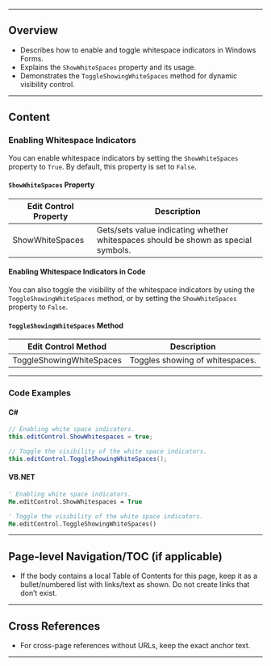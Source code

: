 <!--
source: image
domain: syncfusion-sdk
task: pdf-ocr-to-markdown
language: en (keep original; do not translate)
source_filename: page_079.jpeg
document_name: edit
page_number: 079
page_id: edit#page_079
product: Syncfusion Winforms
version: 11.4.0.26
timestamp: 2025-08-09T04:58:25Z
fidelity: lossless
-->

---

## Overview

- Describes how to enable and toggle whitespace indicators in Windows Forms.
- Explains the `ShowWhiteSpaces` property and its usage.
- Demonstrates the `ToggleShowingWhiteSpaces` method for dynamic visibility control.

---

## Content

### Enabling Whitespace Indicators

You can enable whitespace indicators by setting the `ShowWhiteSpaces` property to `True`. By default, this property is set to `False`.

#### `ShowWhiteSpaces` Property

| Edit Control Property | Description                                                                                      |
|-----------------------|--------------------------------------------------------------------------------------------------|
| ShowWhiteSpaces       | Gets/sets value indicating whether whitespaces should be shown as special symbols.               |

#### Enabling Whitespace Indicators in Code

You can also toggle the visibility of the whitespace indicators by using the `ToggleShowingWhiteSpaces` method, or by setting the `ShowWhiteSpaces` property to `False`.

#### `ToggleShowingWhiteSpaces` Method

| Edit Control Method           | Description                          |
|------------------------------|--------------------------------------|
| ToggleShowingWhiteSpaces     | Toggles showing of whitespaces.     |

---

### Code Examples

#### C#

```csharp
// Enabling white space indicators.
this.editControl.ShowWhitespaces = true;

// Toggle the visibility of the white space indicators.
this.editControl.ToggleShowingWhiteSpaces();
```

#### VB.NET

```vb
' Enabling white space indicators.
Me.editControl.ShowWhitespaces = True

' Toggle the visibility of the white space indicators.
Me.editControl.ToggleShowingWhiteSpaces()
```

---

## Page-level Navigation/TOC (if applicable)
- If the body contains a local Table of Contents for this page, keep it as a bullet/numbered list with links/text as shown. Do not create links that don’t exist.

---

## Cross References
- For cross-page references without URLs, keep the exact anchor text.

---

<!-- tags: [product, module, control, api, version?] keywords: [k1, k2, ...] -->